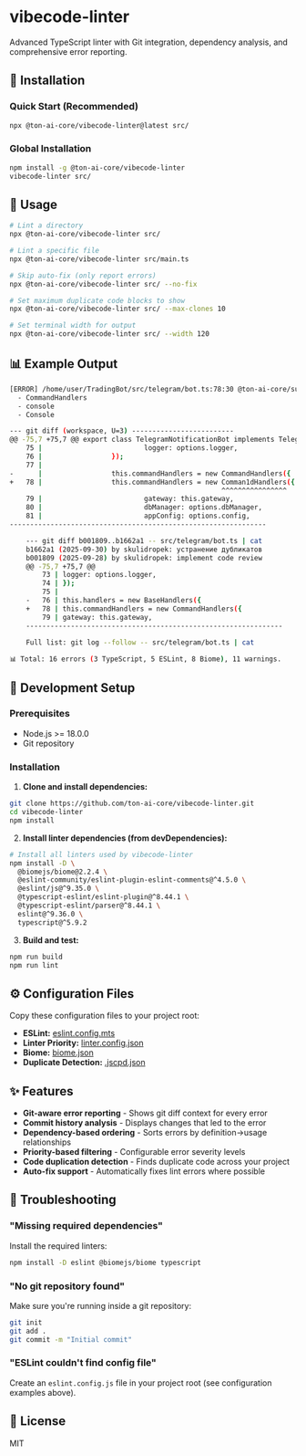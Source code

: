 # vibecode-linter

Advanced TypeScript linter with Git integration, dependency analysis, and comprehensive error reporting.

## 🚀 Installation

### Quick Start (Recommended)

```bash
npx @ton-ai-core/vibecode-linter@latest src/
```

### Global Installation

```bash
npm install -g @ton-ai-core/vibecode-linter
vibecode-linter src/
```

## 📖 Usage

```bash
# Lint a directory
npx @ton-ai-core/vibecode-linter src/

# Lint a specific file
npx @ton-ai-core/vibecode-linter src/main.ts

# Skip auto-fix (only report errors)
npx @ton-ai-core/vibecode-linter src/ --no-fix

# Set maximum duplicate code blocks to show
npx @ton-ai-core/vibecode-linter src/ --max-clones 10

# Set terminal width for output
npx @ton-ai-core/vibecode-linter src/ --width 120
```

## 📊 Example Output

```bash
[ERROR] /home/user/TradingBot/src/telegram/bot.ts:78:30 @ton-ai-core/suggest-members/suggest-imports (ESLint) — Variable "Comman1dHandlers" is not defined. Did you mean:
  - CommandHandlers
  - console
  - Console

--- git diff (workspace, U=3) -------------------------
@@ -75,7 +75,7 @@ export class TelegramNotificationBot implements TelegramBot {
    75 |                         logger: options.logger,
    76 |                 });
    77 | 
-      |                 this.commandHandlers = new CommandHandlers({
+   78 |                 this.commandHandlers = new Comman1dHandlers({
                                                    ^^^^^^^^^^^^^^^^  
    79 |                         gateway: this.gateway,
    80 |                         dbManager: options.dbManager,
    81 |                         appConfig: options.config,
---------------------------------------------------------------

    --- git diff b001809..b1662a1 -- src/telegram/bot.ts | cat
    b1662a1 (2025-09-30) by skulidropek: устранение дубликатов
    b001809 (2025-09-28) by skulidropek: implement code review
    @@ -75,7 +75,7 @@
        73 | logger: options.logger,
        74 | });
        75 | 
    -   76 | this.handlers = new BaseHandlers({
    +   78 | this.commandHandlers = new CommandHandlers({
        79 | gateway: this.gateway,
    ---------------------------------------------------------------
    
    Full list: git log --follow -- src/telegram/bot.ts | cat

📊 Total: 16 errors (3 TypeScript, 5 ESLint, 8 Biome), 11 warnings.
```

## 🔧 Development Setup

### Prerequisites

- Node.js >= 18.0.0
- Git repository

### Installation

1. **Clone and install dependencies:**

```bash
git clone https://github.com/ton-ai-core/vibecode-linter.git
cd vibecode-linter
npm install
```

2. **Install linter dependencies (from devDependencies):**

```bash
# Install all linters used by vibecode-linter
npm install -D \
  @biomejs/biome@2.2.4 \
  @eslint-community/eslint-plugin-eslint-comments@^4.5.0 \
  @eslint/js@^9.35.0 \
  @typescript-eslint/eslint-plugin@^8.44.1 \
  @typescript-eslint/parser@^8.44.1 \
  eslint@^9.36.0 \
  typescript@^5.9.2
```

3. **Build and test:**

```bash
npm run build
npm run lint
```

## ⚙️ Configuration Files

Copy these configuration files to your project root:

- **ESLint:** [eslint.config.mts](https://github.com/ton-ai-core/vibecode-linter/blob/main/eslint.config.mts)
- **Linter Priority:** [linter.config.json](https://github.com/ton-ai-core/vibecode-linter/blob/main/linter.config.json)
- **Biome:** [biome.json](https://github.com/ton-ai-core/vibecode-linter/blob/main/biome.json)
- **Duplicate Detection:** [.jscpd.json](https://github.com/ton-ai-core/vibecode-linter/blob/main/.jscpd.json)

## ✨ Features

- **Git-aware error reporting** - Shows git diff context for every error
- **Commit history analysis** - Displays changes that led to the error  
- **Dependency-based ordering** - Sorts errors by definition→usage relationships
- **Priority-based filtering** - Configurable error severity levels
- **Code duplication detection** - Finds duplicate code across your project
- **Auto-fix support** - Automatically fixes lint errors where possible

## 🐛 Troubleshooting

### "Missing required dependencies"

Install the required linters:

```bash
npm install -D eslint @biomejs/biome typescript
```

### "No git repository found"

Make sure you're running inside a git repository:

```bash
git init
git add .
git commit -m "Initial commit"
```

### "ESLint couldn't find config file"

Create an `eslint.config.js` file in your project root (see configuration examples above).

## 📄 License

MIT